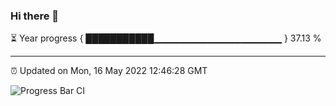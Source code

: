 ### Hi there 👋

⏳ Year progress { ███████████▁▁▁▁▁▁▁▁▁▁▁▁▁▁▁▁▁▁▁ } 37.13 %

---

⏰ Updated on Mon, 16 May 2022 12:46:28 GMT

![Progress Bar CI](https://github.com/ZhaoGui/ZhaoGui/workflows/Progress%20Bar%20CI/badge.svg)
